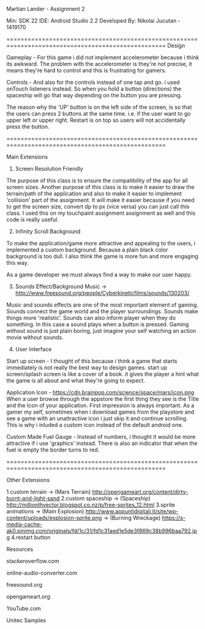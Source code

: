 Martian Lander - Assignment 2

Min: SDK 22
IDE: Android Studio 2.2
Developed By: Nikolai Jucutan - 1419170

===================================================================================================
Design

Gameplay - For this game i did not implement accelerometer because i think its awkward.
The problem with the accelerometer is they're not precise, 
it means they're hard to control and this is frustrating for gamers.

Controls - And also for the controls instead of one tap and go. i used onTouch listeners instead.
So when you hold a button (directions) the spaceship will go that way depending on the button you are pressing.

The reason why the 'UP' button is on the left side of the screen, is so that the users can press 2 buttons at the same time.
i.e. if the user want to go upper left or upper right. Restart is on top so users will not accidentally press the button.

===================================================================================================

Main Extensions

1. Screen Resolution Friendly

The purpose of this class is to ensure the compatibility of the app for all screen sizes.
Another purpose of this class is to make it easier to draw the terrain/path of the application
and also to make it easier to implement 'collision' part of the assignment.
It will make it easier because if you need to get the screen size, convert dp to px (vice versa) you can just call this class.
I used this on my touchpaint assignment assignment as well and this code is really useful.
    
2. Infinity Scroll Background

To make the application/game more attractive and appealing to the users, i implemented a custom background.
Because a plain black color background is too dull.
I also think the game is more fun and more engaging this way.

As a game developer we must always find a way to make our user happy.

3. Sounds Effect/Background Music -> http://www.freesound.org/people/Cyberkineticfilms/sounds/130203/
 
Music and sounds effects are one of the most important element of gaming. Sounds connect the game world and the player surroundings.
Sounds make things more 'realistic'. Sounds can also inform player when they do something. In this case
a sound plays when a button is pressed. Gaming without sound is just plain boring, just imagine your self watching
an action movie without sounds.

4. User Interface

Start up screen - I thought of this because i think a game that starts immediately is not really the best way to design games.
start up screen/splash screen is like a cover of a book. it gives the player a hint what the game is all about and 
what they're going to expect.

Application Icon - https://cdn.brainpop.com/science/space/mars/icon.png
When a user browse through the appstore the first thing they see is the Title and the Icon of your application.
First impression is always important. As a gamer my self, sometimes when i download games from the playstore and see
a game with an unattractive icon i just skip it and continue scrolling. This is why i inluded a custom icon instead
of the default android one.

Custom Made Fuel Gauge - Instead of numbers, i thought it would be more attractive if i use 'graphics' instead.
There is also an indicator that when the fuel is empty the border turns to red.

===================================================================================================

Other Extensions

1.custom terrain   	-> (Mars Terrain) http://opengameart.org/content/dirty-burnt-and-light-sand	
2.custom spaceship 	-> (Spaceship) http://millionthvector.blogspot.co.nz/p/free-sprites_12.html
3.sprite animations 	-> (Main Explosion) http://www.appuntidigitali.it/site/wp-content/uploads/explosion-sprite.png
		   	-> (Burning Wreckage) https://s-media-cache-ak0.pinimg.com/originals/fd/1c/31/fd1c31aed1e5de3f869c38b996baa792.jpg
4.restart button

Resources

stackeroverflow.com

online-audio-converter.com

freesound.org

opengameart.org

YouTube.com

Unitec Samples
